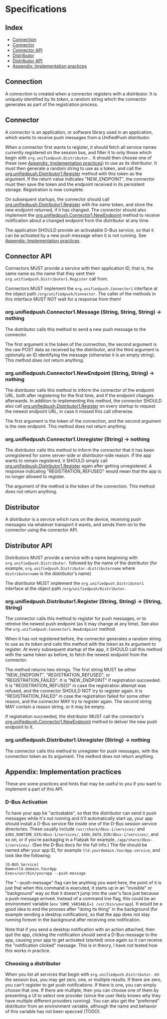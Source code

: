 # Specifications

## Index

* [Connection](#connection)
* [Connector](#connector)
* [Connector API](#connector-API)
* [Distributor](#distributor)
* [Distributor API](#distributor-api)
* [Appendix: Implementation practices](#appendix-implementation-practices)

## Connection

A *connection* is created when a connector registers with a distributor. It is uniquely identified by its *token*, a random string which the connector generates as part of the registration process.

## Connector

A *connector* is an application, or software library used in an application, which wants to receive push messages from a UnifiedPush distributor.

When a connector first wants to register, it should fetch all service names currently registered on the session bus, and filter it to only those which begin with `org.unifiedpush.Distributor.`. It should then choose one of these (see [Appendix: Implementation practices](#appendix-implementation-practices)) to use as its distributor. It must then generate a random string to use as a token, and call the [org.unifiedpush.Distributor1.Register](#orgunifiedpushdistributor1register-string--string-string) method with this token as the argument. If the return value indicates "NEW_ENDPOINT", the connector must then save the token and the endpoint received in its persistent storage. Registration is now complete.

On subsequent startups, the connector should call [org.unifiedpush.Distributor1.Register](#orgunifiedpushdistributor1register-string--string-string) with the *same* token, and store the new endpoint returned, if it has changed. The connector should also implement the [org.unifiedpush.Connector1.NewEndpoint](#orgunifiedpushconnector1newendpoint-string-string--nothing) method to receive notification about a changed endpoint from the distributor at any time.

The application SHOULD provide an activatable D-Bus service, so that it can be activated by a new push message when it is not running. See [Appendix: Implementation practices](#appendix-implementation-practices).

## Connector API

Connectors MUST provide a service with their application ID, that is, the same name as the name that they sent their `org.unifiedpush.Distributor1.Register` call from.

Connectors MUST implement the `org.unifiedpush.Connector1` interface at the object path `/org/unifiedpush/Connector`. The caller of the methods in this interface MUST NOT wait for a response from them!

### org.unifiedpush.Connector1.Message (String, String, String) → nothing

The distributor calls this method to send a new push message to the connector.

The first argument is the token of the connection, the second argument is the raw POST data as received by the distributor, and the third argument is optionally an ID identifying the message (otherwise it is an empty string). This method does not return anything.

### org.unifiedpush.Connector1.NewEndpoint (String, String) → nothing

The distributor calls this method to inform the connector of the endpoint URL, both after registering for the first time, and if the endpoint changes afterwards. In addition to implementing this method, the connector SHOULD also call [org.unifiedpush.Distributor1.Register](#orgunifiedpushdistributor1register-string--string-string) on every startup to request the newest endpoint URL, in case it missed this call otherwise.

The first argument is the token of the connection, and the second argument is the new endpoint. This method does not return anything.

### org.unifiedpush.Connector1.Unregister (String) → nothing

The distributor calls this method to inform the connector that it has been unregistered for some server-side or distributor-side reason. If the app wants to remain registered, it SHOULD simply call [org.unifiedpush.Distributor1.Register](#orgunifiedpushdistributor1register-string--string-string) again after getting unregistered. A response indicating "REGISTRATION_REFUSED" would mean that the app is no longer allowed to register.

The argument of the method is the token of the connection. This method does not return anything.

## Distributor

A *distributor* is a service which runs on the device, receiving push messages via whatever transport it wants, and sends them on to the connector using the connector API.

## Distributor API

Distributors MUST provide a service with a name beginning with `org.unifiedpush.Distributor.` followed by the name of the distributor (for example, `org.unifiedpush.Distributor.distributorname` where `distributorname` is the distributor's name)

The distributor MUST implement the `org.unifiedpush.Distributor1` interface at the object path `/org/unifiedpush/Distributor`.

### org.unifiedpush.Distributor1.Register (String, String) → (String, String)

The connector calls this method to register for push messages, or to retreive the newest push endpoint (as it may change at any time). See also the `org.unifiedpush.Connector1.NewEndpoint` method.

When it has not registered before, the connector generates a random string to use as its *token* and calls this method with the token as its argument to register. At every subsequent startup of the app, it SHOULD call this method with the same token as before, to fetch the newest endpoint from the connector.

The method returns two strings. The first string MUST be either "NEW_ENDPOINT", "REGISTRATION_REFUSED", or "REGISTRATION_FAILED". It is "NEW_ENDPOINT" if registration succeeded. It is "REGISTRATION_REFUSED" in case the registration attempt was refused, and the connector SHOULD NOT try to register again. It is "REGISTRATION_FAILED" in case the registration failed for some other reason, and the connector MAY try to register again. The second string MAY contain a reason string, or it may be empty.

If registration succeeded, the distributor MUST call the connector's [org.unifiedpush.Connector1.NewEndpoint](#orgunifiedpushconnector1newendpoint-string-string--nothing) method to deliver the new push endpoint to it.

### org.unifiedpush.Distributor1.Unregister (String) → nothing

The connector calls this method to unregister for push messages, with the connection token as its argument. The method does not return anything.

## Appendix: Implementation practices

These are some practices and hints that may be useful to you if you want to implement a part of this API.

### D-Bus Activation

To have your app be "activatable", so that the distributor can send it push messages while it's not running and it'll automatically start up, your app should install a D-Bus service file inside one of the D-Bus session service directories. These usually include `/usr/share/dbus-1/services/` and `$XDG_RUNTIME_DIR/dbus-1/services/`, `$XDG_DATA_DIR/dbus-1/services/`, and so on, or if you're packaging in a Flatpak for example, `/app/share/dbus-1/services/`. (See the D-Bus docs for the full info.) The file should be named after your app ID, for example `tld.yourdomain.YourApp.service`, and look like the following:

```
[D-BUS Service]
Name=tld.domain.YourApp
Exec=/usr/bin/yourapp --push-message
```

The "--push-message" flag can be anything you want here, the point of it is just that when this command is executed, it starts up in an "invisible" or "background" way so that it doesn't jump into the user's face just because a push message arrived. Instead of a command line flag, this could be an environment variable (`env SOME_VARIABLE=1 /usr/bin/yourapp`). It would be a good idea to end the process after "doing its thing" in the background (for example sending a desktop notification), so that the app does not stay running forever in the background after receiving one notification.

Note that if you send a desktop notification with an action attached, then quit the app, clicking the notification should  send a D-Bus message to the app, causing your app to get activated (started) once again so it can receive the "notification clicked" message. This is in theory, I have not tested how this works in practice.

### Choosing a distributor

When you list all services that begin with `org.unifiedpush.Distributor.` on the session bus, you may get zero, one, or multiple results. If there are zero, you can't register to get push notifications. If there is one, you can simply choose that one. If there are multiple, then you can choose one of them by presenting a UI to select one provider (since the user likely knows why they have multiple different providers running). You can also get the "preferred" distributor from an environment variable, although the name and behavior of this variable has not been specced (TODO).
